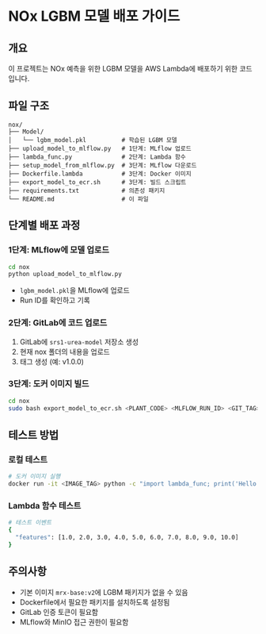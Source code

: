 # NOx LGBM 모델 배포 가이드

## 개요
이 프로젝트는 NOx 예측을 위한 LGBM 모델을 AWS Lambda에 배포하기 위한 코드입니다.

## 파일 구조
```
nox/
├── Model/
│   └── lgbm_model.pkl          # 학습된 LGBM 모델
├── upload_model_to_mlflow.py   # 1단계: MLflow 업로드
├── lambda_func.py              # 2단계: Lambda 함수
├── setup_model_from_mlflow.py  # 3단계: MLflow 다운로드
├── Dockerfile.lambda           # 3단계: Docker 이미지
├── export_model_to_ecr.sh      # 3단계: 빌드 스크립트
├── requirements.txt            # 의존성 패키지
└── README.md                   # 이 파일
```

## 단계별 배포 과정

### 1단계: MLflow에 모델 업로드
```bash
cd nox
python upload_model_to_mlflow.py
```
- `lgbm_model.pkl`을 MLflow에 업로드
- Run ID를 확인하고 기록

### 2단계: GitLab에 코드 업로드
1. GitLab에 `srs1-urea-model` 저장소 생성
2. 현재 nox 폴더의 내용을 업로드
3. 태그 생성 (예: v1.0.0)

### 3단계: 도커 이미지 빌드
```bash
cd nox
sudo bash export_model_to_ecr.sh <PLANT_CODE> <MLFLOW_RUN_ID> <GIT_TAG> <MINIO_ID> <MINIO_PW> <GIT_USER> <GIT_TOKEN>
```


## 테스트 방법

### 로컬 테스트
```bash
# 도커 이미지 실행
docker run -it <IMAGE_TAG> python -c "import lambda_func; print('Hello from NOx Lambda function!')"
```

### Lambda 함수 테스트
```bash
# 테스트 이벤트
{
  "features": [1.0, 2.0, 3.0, 4.0, 5.0, 6.0, 7.0, 8.0, 9.0, 10.0]
}
```

## 주의사항
- 기본 이미지 `mrx-base:v2`에 LGBM 패키지가 없을 수 있음
- Dockerfile에서 필요한 패키지를 설치하도록 설정됨
- GitLab 인증 토큰이 필요함
- MLflow와 MinIO 접근 권한이 필요함 